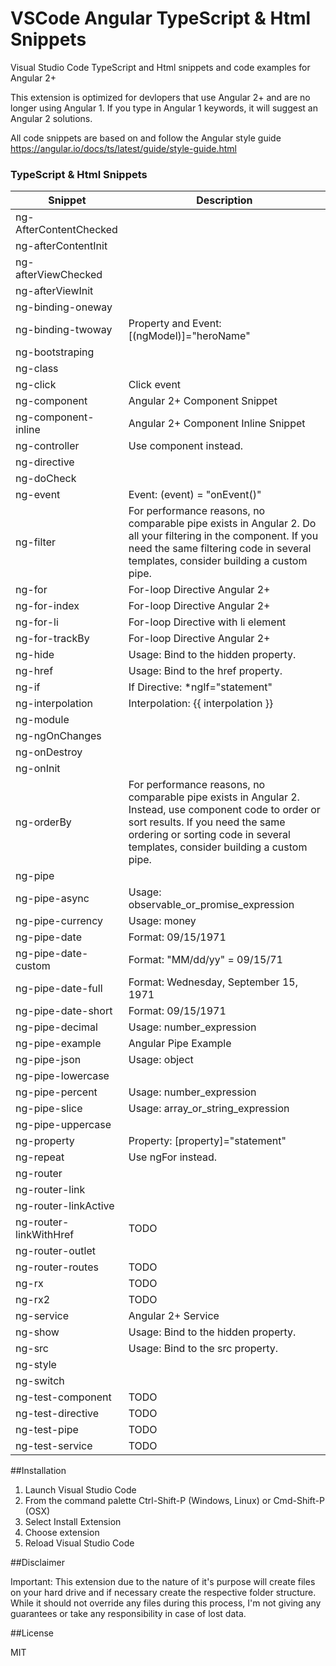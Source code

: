 # VSCode Angular TypeScript & Html Snippets
Visual Studio Code TypeScript and Html snippets and code examples for Angular 2+

This extension is optimized for devlopers that use Angular 2+ and are no longer using Angular 1.
If you type in Angular 1 keywords, it will suggest an Angular 2 solutions.

All code snippets are based on and follow the Angular style guide https://angular.io/docs/ts/latest/guide/style-guide.html

### TypeScript & Html Snippets

| Snippet | Description |
| ------| -----------|
| ng-AfterContentChecked | |
| ng-afterContentInit | |
ng-afterViewChecked | 
ng-afterViewInit | 
ng-binding-oneway | 
ng-binding-twoway | Property and Event: [(ngModel)]=\"heroName\"
ng-bootstraping | 
ng-class | 
ng-click | Click event
ng-component | Angular 2+ Component Snippet
ng-component-inline | Angular 2+ Component Inline Snippet
ng-controller | Use component instead.
ng-directive | 
ng-doCheck | 
ng-event | Event: (event) = \"onEvent()\"
ng-filter | For performance reasons, no comparable pipe exists in Angular 2. Do all your filtering in the component. If you need the same filtering code in several templates, consider building a custom pipe.
ng-for | For-loop Directive Angular 2+
ng-for-index | For-loop Directive Angular 2+
ng-for-li | For-loop Directive with li element
ng-for-trackBy | For-loop Directive Angular 2+
ng-hide | Usage: Bind to the hidden property.
ng-href | Usage: Bind to the href property.
ng-if | If Directive: *ngIf=\"statement\"
ng-interpolation | Interpolation: {{ interpolation }}
ng-module | 
ng-ngOnChanges | 
ng-onDestroy | 
ng-onInit | 
ng-orderBy | For performance reasons, no comparable pipe exists in Angular 2. Instead, use component code to order or sort results. If you need the same ordering or sorting code in several templates, consider building a custom pipe.
ng-pipe | 
ng-pipe-async | Usage: observable_or_promise_expression | async
ng-pipe-currency | Usage: money | currency:'EUR'
ng-pipe-date | Format: 09/15/1971
ng-pipe-date-custom | Format: \"MM/dd/yy\" = 09/15/71
ng-pipe-date-full | Format: Wednesday, September 15, 1971
ng-pipe-date-short | Format:  09/15/1971
ng-pipe-decimal | Usage: number_expression | decimal[:digitInfo]
ng-pipe-example | Angular  Pipe Example
ng-pipe-json | Usage: object | json
ng-pipe-lowercase | 
ng-pipe-percent | Usage: number_expression | percent[:digitInfo]
ng-pipe-slice | Usage: array_or_string_expression | slice:start[:end]
ng-pipe-uppercase | 
ng-property | Property: [property]=\"statement\"
ng-repeat | Use ngFor instead.
ng-router | 
ng-router-link | 
ng-router-linkActive | 
ng-router-linkWithHref | TODO
ng-router-outlet | 
ng-router-routes | TODO
ng-rx | TODO
ng-rx2 | TODO
ng-service | Angular 2+ Service
ng-show | Usage: Bind to the hidden property.
ng-src | Usage: Bind to the src property.
ng-style | 
ng-switch | 
ng-test-component | TODO
ng-test-directive | TODO
ng-test-pipe | TODO
ng-test-service | TODO


##Installation

1. Launch Visual Studio Code
2. From the command palette Ctrl-Shift-P (Windows, Linux) or Cmd-Shift-P (OSX)
3. Select Install Extension
4. Choose extension
5. Reload Visual Studio Code


##Disclaimer

Important: This extension due to the nature of it's purpose will create
files on your hard drive and if necessary create the respective folder structure.
While it should not override any files during this process, I'm not giving any guarantees
or take any responsibility in case of lost data.


##License

MIT